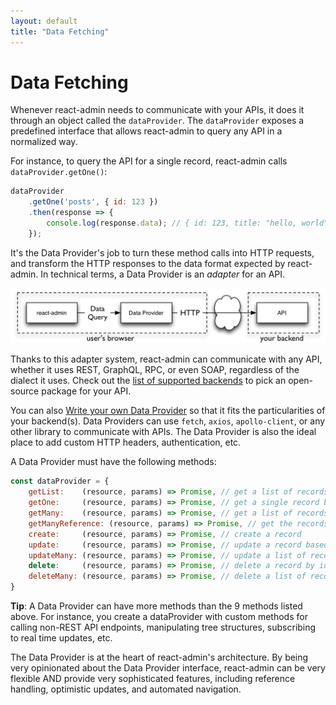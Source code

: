 ```yaml
---
layout: default
title: "Data Fetching"
---
```


# Data Fetching

Whenever react-admin needs to communicate with your APIs, it does it through an object called the `dataProvider`. The `dataProvider` exposes a predefined interface that allows react-admin to query any API in a normalized way. 

For instance, to query the API for a single record, react-admin calls `dataProvider.getOne()`: 

```js
dataProvider
    .getOne('posts', { id: 123 })
    .then(response => {
        console.log(response.data); // { id: 123, title: "hello, world" }
    });
```

It's the Data Provider's job to turn these method calls into HTTP requests, and transform the HTTP responses to the data format expected by react-admin. In technical terms, a Data Provider is an *adapter* for an API. 

![Data Provider architecture](./img/data-provider.png)

Thanks to this adapter system, react-admin can communicate with any API, whether it uses REST, GraphQL, RPC, or even SOAP, regardless of the dialect it uses. Check out the [list of supported backends](./DataProviderList.md) to pick an open-source package for your API.

You can also [Write your own Data Provider](./DataProviderWriting.md) so that it fits the particularities of your backend(s). Data Providers can use `fetch`, `axios`, `apollo-client`, or any other library to communicate with APIs. The Data Provider is also the ideal place to add custom HTTP headers, authentication, etc.

A Data Provider must have the following methods:

```jsx
const dataProvider = {
    getList:    (resource, params) => Promise, // get a list of records based on sort, filter, and pagination
    getOne:     (resource, params) => Promise, // get a single record by id
    getMany:    (resource, params) => Promise, // get a list of records based on an array of ids
    getManyReference: (resource, params) => Promise, // get the records referenced to another record, e.g. comments for a post
    create:     (resource, params) => Promise, // create a record
    update:     (resource, params) => Promise, // update a record based on a patch
    updateMany: (resource, params) => Promise, // update a list of records based on an array of ids and a common patch
    delete:     (resource, params) => Promise, // delete a record by id
    deleteMany: (resource, params) => Promise, // delete a list of records based on an array of ids
}
```

**Tip**: A Data Provider can have more methods than the 9 methods listed above. For instance, you create a dataProvider with custom methods for calling non-REST API endpoints, manipulating tree structures, subscribing to real time updates, etc.

The Data Provider is at the heart of react-admin's architecture. By being very opinionated about the Data Provider interface, react-admin can be very flexible AND provide very sophisticated features, including reference handling, optimistic updates, and automated navigation.
